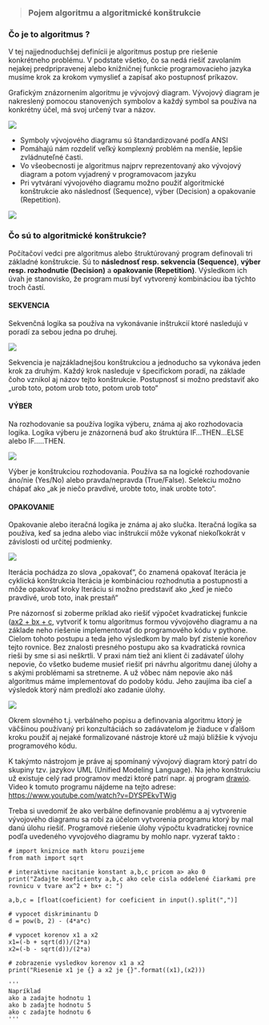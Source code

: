 >### Pojem algoritmu a algoritmické konštrukcie

### Čo je to algoritmus ?

V tej najjednoduchšej definícii je algoritmus postup pre riešenie konkrétneho problému. V podstate všetko, čo sa nedá riešiť zavolaním nejakej predpripravenej alebo knižničnej funkcie programovacieho jazyka musíme krok za krokom vymyslieť a zapísať ako postupnosť príkazov.

Grafickým znázornením algoritmu je vývojový diagram. Vývojový diagram je nakreslený pomocou stanovených symbolov a každý symbol sa používa na konkrétny účel, má svoj určený tvar a názov.

![](prvky_vyv_diag.png)


* Symboly vývojového diagramu sú štandardizované podľa ANSI 
* Pomáhajú nám rozdeliť veľký komplexný problém na menšie, lepšie zvládnuteľné časti.
* Vo všeobecnosti je algoritmus najprv reprezentovaný ako vývojový diagram a potom vyjadrený v programovacom jazyku
* Pri vytváraní vývojového diagramu možno použiť algoritmické konštrukcie ako následnosť (Sequence), výber (Decision) a opakovanie (Repetition).

![](algoritmicke_konstrukcie.png)

### Čo sú to algoritmické konštrukcie?

Počítačoví vedci pre algoritmus alebo štruktúrovaný program definovali tri základné konštrukcie. Sú to **následnosť resp. sekvencia (Sequence)**, **výber resp. rozhodnutie (Decision)** a **opakovanie (Repetition)**. Výsledkom ich úvah je stanovisko, že program musí byť vytvorený kombináciou iba týchto troch častí. 

#### SEKVENCIA

Sekvenčná logika sa používa na vykonávanie inštrukcií ktoré nasledujú v poradí za sebou jedna po druhej.

![](sekvencia.png)

Sekvencia je najzákladnejšou konštrukciou a jednoducho sa vykonáva jeden krok za druhým.
Každý krok nasleduje v špecifickom poradí, na základe čoho vznikol aj názov tejto konštrukcie. Postupnosť si možno predstaviť ako „urob toto, potom urob toto, potom urob toto“

#### VÝBER

Na rozhodovanie sa používa logika výberu, známa aj ako rozhodovacia logika. Logika výberu je znázornená buď ako štruktúra IF…THEN…ELSE alebo IF…..THEN.

![](vyber.png)

Výber je konštrukciou rozhodovania.
Používa sa na logické rozhodovanie áno/nie (Yes/No) alebo pravda/nepravda (True/False).
Selekciu možno chápať ako „ak je niečo pravdivé, urobte toto, inak urobte toto“.


#### OPAKOVANIE

Opakovanie alebo iteračná logika je známa aj ako slučka. Iteračná logika sa používa, keď sa jedna alebo viac inštrukcií môže vykonať niekoľkokrát v závislosti od určitej podmienky.

![](opakovanie.png)

Iterácia pochádza zo slova „opakovať“, čo znamená opakovať
Iterácia je cyklická konštrukcia
Iterácia je kombináciou rozhodnutia a postupnosti a môže opakovať kroky
Iteráciu si možno predstaviť ako „keď je niečo pravdivé, urob toto, inak prestaň“



Pre názornosť si zoberme príklad ako riešiť výpočet kvadratickej funkcie ([ax2 + bx + c](https://www.youtube.com/watch?v=r9JE0I9l5Qo), vytvoriť k tomu algoritmus formou vývojového diagramu a na základe neho riešenie implementovať do programového kódu v pythone. Cielom tohoto postupu a teda jeho výsledkom by malo byť zistenie koreňov tejto rovnice. Bez znalosti presného postupu ako sa kvadratická rovnica rieši by sme si asi neškrtli. V praxi nám tiež ani klient či zadávateľ úlohy nepovie, čo všetko budeme musieť riešiť pri návrhu algoritmu danej úlohy a s akými problémami sa stretneme. A už vôbec nám nepovie ako náš  algoritmus máme implementovať do podoby kódu. Jeho zaujíma iba cieľ a výsledok ktorý nám predloží ako zadanie úlohy.

![](vyv_diag_kvad.png)

Okrem slovného t.j. verbálneho popisu a definovania algoritmu  ktorý je väčšinou používaný pri konzultáciách so zadávatelom je žiaduce v ďalšom kroku použiť aj nejaké formalizované nástroje ktoré už majú bližšie k vývoju programového kódu.

K takýmto nástrojom je práve aj spomínaný vývojový diagram ktorý patrí do skupiny tzv. jazykov UML (Unified Modeling Language). Na jeho konštrukciu už existuje celý rad programov medzi ktoré patrí napr. aj program [drawio](https://www.drawio.com/). Video k tomuto programu nájdeme na tejto adrese: https://www.youtube.com/watch?v=DYSPEkvTWig

Treba si uvedomiť že ako verbálne definovanie problému a aj vytvorenie vývojového diagramu sa robí za účelom vytvorenia programu ktorý by mal danú úlohu riešiť. Programové riešenie úlohy výpočtu kvadratickej rovnice podľa uvedeného vyvojového diagramu by mohlo napr. vyzerať takto :

~~~
# import kniznice math ktoru pouzijeme
from math import sqrt

# interaktivne nacitanie konstant a,b,c pricom a> ako 0
print("Zadajte koeficienty a,b,c ako cele cisla oddelené čiarkami pre rovnicu v tvare ax^2 + bx+ c: ")

a,b,c = [float(coeficient) for coeficient in input().split(",")]

# vypocet diskriminantu D
d = pow(b, 2) - (4*a*c)

# vypocet korenov x1 a x2   
x1=(-b + sqrt(d))/(2*a)
x2=(-b - sqrt(d))/(2*a)

# zobrazenie vysledkov korenov x1 a x2
print("Riesenie x1 je {} a x2 je {}".format((x1),(x2)))

'''
Napríklad
ako a zadajte hodnotu 1
ako b zadajte hodnotu 5
ako c zadajte hodnotu 6
'''
~~~